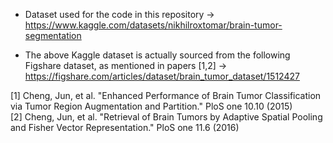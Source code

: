 + Dataset used for the code in this repository -> https://www.kaggle.com/datasets/nikhilroxtomar/brain-tumor-segmentation

+ The above Kaggle dataset is actually sourced from the following Figshare dataset, as mentioned in papers [1,2] -> https://figshare.com/articles/dataset/brain_tumor_dataset/1512427


[1] Cheng, Jun, et al. "Enhanced Performance of Brain Tumor Classification via Tumor Region Augmentation and Partition." PloS one 10.10 (2015)
<br>
[2] Cheng, Jun, et al. "Retrieval of Brain Tumors by Adaptive Spatial Pooling and Fisher Vector Representation." PloS one 11.6 (2016)
